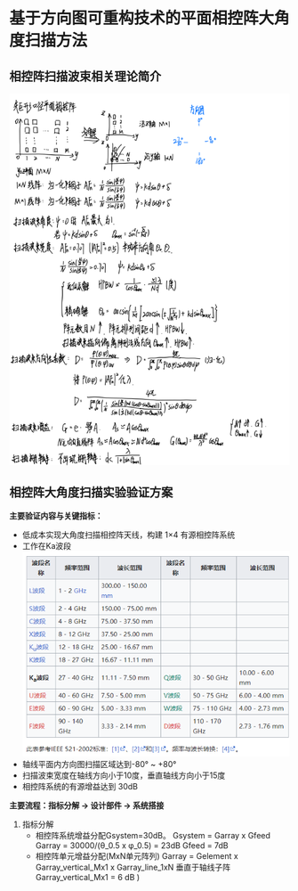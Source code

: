 # 基于方向图可重构技术的平面相控阵大角度扫描方法
## 相控阵扫描波束相关理论简介
![相控阵扫描波束相关理论简介](/imgs/2023-09-06/PIdzxjKNk2QkSxBb.png)

## 相控阵大角度扫描实验验证方案
**主要验证内容与关键指标：**
- 低成本实现大角度扫描相控阵天线，构建 1×4 有源相控阵系统
- 工作在Ka波段
![频率波段](/imgs/2023-09-06/cFMSgIw9DALRSVLF.png)
- 轴线平面内方向图扫描区域达到-80° ~ +80°
- 扫描波束宽度在轴线方向小于10度，垂直轴线方向小于15度
- 相控阵系统的有源增益达到 30dB

**主要流程：指标分解 **->**  设计部件 **->** 系统搭接**
1. 指标分解
	- 相控阵系统增益分配Gsystem=30dB。
	   Gsystem = Garray x Gfeed
	   Garray = 30000/(θ_0.5 x φ_0.5) = 23dB
	   Gfeed = 7dB
	- 相控阵单元增益分配(MxN单元阵列)
	   Garray = Gelement x Garray_vertical_Mx1 x Garray_line_1xN
	   垂直于轴线子阵Garray_vertical_Mx1 = 6 dB )

<!--stackedit_data:
eyJoaXN0b3J5IjpbMTQxNjA4MjQyMSwtNTk0NTkwMzE2LC0xOD
k2Nzg1ODEwXX0=
-->